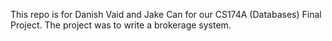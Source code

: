 This repo is for Danish Vaid and Jake Can for our CS174A (Databases) Final Project.
The project was to write a brokerage system.
